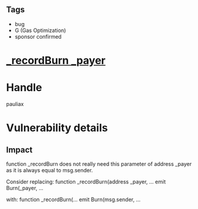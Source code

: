 ## Tags

- bug
- G (Gas Optimization)
- sponsor confirmed

# [_recordBurn _payer](https://github.com/code-423n4/2021-11-bootfinance-findings/issues/300) 

# Handle

pauliax


# Vulnerability details

## Impact
function _recordBurn does not really need this parameter of address _payer as it is always equal to msg.sender. 

Consider replacing:
function _recordBurn(address _payer, ...
emit Burn(_payer, ...

with:
function _recordBurn(...
emit Burn(msg.sender, ...


